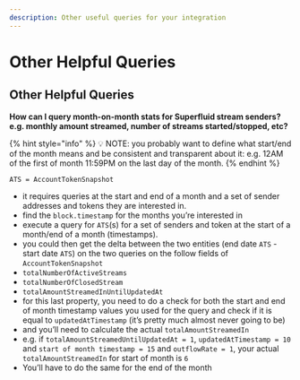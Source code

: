 ```yaml
---
description: Other useful queries for your integration
---
```


# Other Helpful Queries

## Other Helpful Queries

**How can I query month-on-month stats for Superfluid stream senders? e.g. monthly amount streamed, number of streams started/stopped, etc?**

{% hint style="info" %}
💡 NOTE: you probably want to define what start/end of the month means and be consistent and transparent about it: e.g. 12AM of the first of month 11:59PM on the last day of the month.
{% endhint %}

`ATS = AccountTokenSnapshot`

* it requires queries at the start and end of a month and a set of sender addresses and tokens they are interested in.
* find the `block.timestamp` for the months you’re interested in
* execute a query for `ATS`(s) for a set of senders and token at the start of a month/end of a month (timestamps).
* you could then get the delta between the two entities (end date `ATS` - start date `ATS`) on the two queries on the follow fields of `AccountTokenSnapshot`
* `totalNumberOfActiveStreams`
* `totalNumberOfClosedStream`
* `totalAmountStreamedInUntilUpdatedAt`
* for this last property, you need to do a check for both the start and end of month timestamp values you used for the query and check if it is equal to `updatedAtTimestamp` (it’s pretty much almost never going to be)
* and you’ll need to calculate the actual `totalAmountStreamedIn`
* e.g. if `totalAmountStreamedUntilUpdatedAt = 1`, `updatedAtTimestamp = 10` and `start of month timestamp = 15` and `outflowRate = 1`, your actual `totalAmountStreamedIn` for start of month is `6`
* You’ll have to do the same for the end of the month
